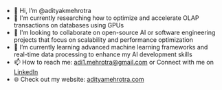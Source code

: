 - 👋 Hi, I’m @adityakmehrotra  
- 🔭 I'm currently researching how to optimize and accelerate OLAP transactions on databases using GPUs  
- 🤝 I'm looking to collaborate on open-source AI or software engineering projects that focus on scalability and performance optimization  
- 🌱 I’m currently learning advanced machine learning frameworks and real-time data processing to enhance my AI development skills  
- 📫 How to reach me: adi1.mehrotra@gmail.com or Connect with me on [LinkedIn](https://www.linkedin.com/in/aditya-mehrotra-)
- 🌐 Check out my website: [adityamehrotra.com](https://adityamehrotra.com)  

<!---
adityakmehrotra/adityakmehrotra is a ✨ special ✨ repository because its `README.md` (this file) appears on your GitHub profile.
You can click the Preview link to take a look at your changes.
--->
